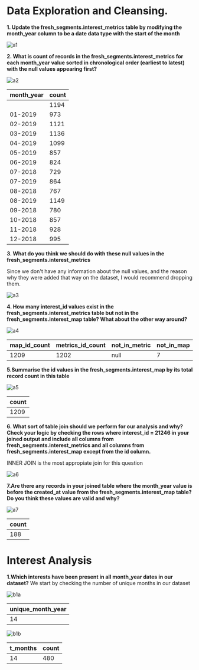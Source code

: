 # Data Exploration and Cleansing. 
**1. Update the fresh_segments.interest_metrics table by modifying the month_year column to be a date data type with the start of the month**

![a1](https://user-images.githubusercontent.com/130475600/236249721-5c5194dc-4d15-4601-8787-bf849008a47f.PNG)

**2. What is count of records in the fresh_segments.interest_metrics for each month_year value sorted in chronological order 
(earliest to latest) with the null values appearing first?**

![a2](https://user-images.githubusercontent.com/130475600/236250547-e5903da2-e606-4cdc-b65e-bb920de2488b.PNG)

| month_year | count |
| ---------- | ----- |
|            | 1194  |
| 01-2019    | 973   |
| 02-2019    | 1121  |
| 03-2019    | 1136  |
| 04-2019    | 1099  |
| 05-2019    | 857   |
| 06-2019    | 824   |
| 07-2018    | 729   |
| 07-2019    | 864   |
| 08-2018    | 767   |
| 08-2019    | 1149  |
| 09-2018    | 780   |
| 10-2018    | 857   |
| 11-2018    | 928   |
| 12-2018    | 995   |

**3. What do you think we should do with these null values in the fresh_segments.interest_metrics**

Since we don't have any information about the null values, and the reason why they were added that way on the dataset, I would recommend dropping them. 

![a3](https://user-images.githubusercontent.com/130475600/236251210-914eeb22-d896-46d6-8467-03fdc0eb6ace.PNG)

**4. How many interest_id values exist in the fresh_segments.interest_metrics table but not in the fresh_segments.interest_map table? What about the other way around?**

![a4](https://github.com/Sebsram/Case-Study-Fresh-Segments/assets/130475600/1326c5bc-66d0-4eb7-94f7-35e663313f13)

|map_id_count | metrics_id_count  |not_in_metric | not_in_map |
| ---------- | ----- | ---------- | ----- |
|   1209         | 1202  |      null      | 7  |

**5.Summarise the id values in the fresh_segments.interest_map by its total record count in this table**

![a5](https://github.com/Sebsram/Case-Study-Fresh-Segments/assets/130475600/b6d16851-1768-492c-9a39-a6c845b6ff9a)

| count |
| ----- |
| 1209  |

**6. What sort of table join should we perform for our analysis and why? Check your logic by checking the rows where interest_id = 21246 in your joined output and include all columns from fresh_segments.interest_metrics and all columns from fresh_segments.interest_map except from the id column.**

INNER JOIN is the most appropiate join for this question

![a6](https://github.com/Sebsram/Case-Study-Fresh-Segments/assets/130475600/a1186bb8-f8df-4b72-8ccd-c731a1bfcd80)

**7.Are there any records in your joined table where the month_year value is before the created_at value from the fresh_segments.interest_map table? Do you think these values are valid and why?**

![a7](https://github.com/Sebsram/Case-Study-Fresh-Segments/assets/130475600/033dce79-5316-4f1c-a8a1-3ee04ed2bb83)

| count |
| ----- |
| 188 |

# Interest Analysis
**1.Which interests have been present in all month_year dates in our dataset?**
We start by checking the number of unique months in our dataset

![b1a](https://github.com/Sebsram/Case-Study-Fresh-Segments/assets/130475600/8d7c424c-19ac-422a-b638-b6f88225a82e)

| unique_month_year |
| ----------------- |
| 14                |

![b1b](https://github.com/Sebsram/Case-Study-Fresh-Segments/assets/130475600/27861f89-ebda-4557-b177-44e79cdeb0bd)

| t_months | count |
| -------- | ----- |
| 14       | 480   |
